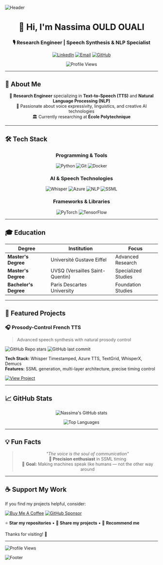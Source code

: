 ![Header](https://capsule-render.vercel.app/api?type=waving&color=gradient&height=120&section=header&text=Nassima%20OULD%20OUALI&fontSize=40&fontColor=ffffff&animation=fadeIn)

<div align="center">

# 👋 Hi, I'm Nassima OULD OUALI
### 🎙️ Research Engineer | Speech Synthesis & NLP Specialist

[![LinkedIn](https://img.shields.io/badge/LinkedIn-Connect-%230A66C2?style=for-the-badge&logo=linkedin&logoColor=white)](https://fr.linkedin.com/in/nassima-ould-ouali-858644170)
[![Email](https://img.shields.io/badge/Email-Contact-%23D14836?style=for-the-badge&logo=gmail&logoColor=white)](mailto:nassima.ouldouali123@gmail.com)
[![GitHub](https://img.shields.io/badge/GitHub-Portfolio-%23181717?style=for-the-badge&logo=github&logoColor=white)](https://github.com/NassimaOULDOUALI)

![Profile Views](https://komarev.com/ghpvc/?username=NassimaOULDOUALI&color=blueviolet&style=flat-square)

</div>

---

## 🚀 About Me

<div align="center">
  
🔬 **Research Engineer** specializing in **Text-to-Speech (TTS)** and **Natural Language Processing (NLP)**  
🎯 Passionate about voice expressivity, linguistics, and creative AI technologies  
🏛️ Currently researching at **École Polytechnique**

</div>

---

## 🛠️ Tech Stack

<div align="center">

### **Programming & Tools**
![Python](https://img.shields.io/badge/Python-3776AB?style=for-the-badge&logo=python&logoColor=white)
![Git](https://img.shields.io/badge/Git-F05033?style=for-the-badge&logo=git&logoColor=white)
![Docker](https://img.shields.io/badge/Docker-2496ED?style=for-the-badge&logo=docker&logoColor=white)

### **AI & Speech Technologies**
![Whisper](https://img.shields.io/badge/OpenAI_Whisper-000000?style=for-the-badge&logo=openai&logoColor=white)
![Azure](https://img.shields.io/badge/Azure_TTS-0078D4?style=for-the-badge&logo=microsoftazure&logoColor=white)
![NLP](https://img.shields.io/badge/NLP-B36AFF?style=for-the-badge)
![SSML](https://img.shields.io/badge/SSML-32CD32?style=for-the-badge)

### **Frameworks & Libraries**
![PyTorch](https://img.shields.io/badge/PyTorch-EE4C2C?style=for-the-badge&logo=pytorch&logoColor=white)
![TensorFlow](https://img.shields.io/badge/TensorFlow-FF6F00?style=for-the-badge&logo=tensorflow&logoColor=white)

</div>

---

## 🎓 Education

| Degree | Institution | Focus |
|--------|-------------|--------|
| **Master's Degree** | Université Gustave Eiffel | Advanced Research |
| **Master's Degree** | UVSQ (Versailles Saint-Quentin) | Specialized Studies |
| **Bachelor's Degree** | Paris Descartes University | Foundation Studies |

---

## 🔬 Featured Projects

### 🎧 **Prosody-Control French TTS**
> Advanced speech synthesis with natural prosody control

![GitHub Repo stars](https://img.shields.io/github/stars/NassimaOULDOUALI/Prosody-Control-French-TTS?style=social)
![GitHub last commit](https://img.shields.io/github/last-commit/NassimaOULDOUALI/Prosody-Control-French-TTS?color=blue)

**Tech Stack:** Whisper Timestamped, Azure TTS, TextGrid, WhisperX, Demucs  
**Features:** SSML generation, multi-layer architecture, precise timing control

[![View Project](https://img.shields.io/badge/View-Repository-%231572B6?style=for-the-badge)](https://github.com/NassimaOULDOUALI/Prosody-Control-French-TTS)

---

## 📈 GitHub Stats

<div align="center">

![Nassima's GitHub stats](https://github-readme-stats.vercel.app/api?username=NassimaOULDOUALI&show_icons=true&theme=radical)

![Top Languages](https://github-readme-stats.vercel.app/api/top-langs/?username=NassimaOULDOUALI&layout=compact&theme=radical)

</div>

---

## 💡 Fun Facts

<div align="center">

> *"The voice is the soul of communication"*  
> 🔬 **Precision enthusiast** in SSML timing  
> 🎯 **Goal:** Making machines speak like humans — not the other way around

</div>

---

## ☕ Support My Work

If you find my projects helpful, consider:

[![Buy Me A Coffee](https://img.shields.io/badge/Buy_Me_A_Coffee-FFDD00?style=flat-square&logo=buy-me-a-coffee&logoColor=black)](https://buymeacoffee.com/nassima)
[![GitHub Sponsor](https://img.shields.io/badge/Sponsor-EA4AAA?style=flat-square&logo=githubsponsors&logoColor=white)](https://github.com/sponsors/NassimaOULDOUALI)

⭐ **Star my repositories** • 🔄 **Share my projects** • 📧 **Recommend me**

Thanks for visiting! 🙏

---

![Profile Views](https://komarev.com/ghpvc/?username=NassimaOULDOUALI&color=blueviolet&style=flat-square)

![Footer](https://capsule-render.vercel.app/api?type=waving&color=gradient&height=120&section=footer&animation=fadeIn)

